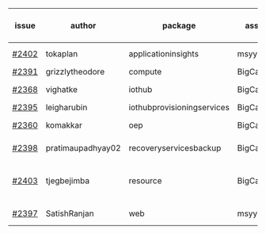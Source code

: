 | issue | author | package | assignee | bot advice | created date of issue | target release date | date from target |
| ------ | ------ | ------ | ------ | ------ | ------ | ------ | :-----: |
| [#2402](https://github.com/Azure/sdk-release-request/issues/2402) | tokaplan | applicationinsights | msyyc | new issue ! <br> | 01-21 | 02-07 |   |
| [#2391](https://github.com/Azure/sdk-release-request/issues/2391) | grizzlytheodore | compute | BigCat20196 |   | 01-19 | 01-28 |   |
| [#2368](https://github.com/Azure/sdk-release-request/issues/2368) | vighatke | iothub | BigCat20196 |   release date < 2 ! <br> | 01-10 | 01-24 | 0 |
| [#2395](https://github.com/Azure/sdk-release-request/issues/2395) | leigharubin | iothubprovisioningservices | BigCat20196 |   | 01-20 | 02-01 |   |
| [#2360](https://github.com/Azure/sdk-release-request/issues/2360) | komakkar | oep | BigCat20196 |   release date < 2 ! <br> | 01-07 | 01-24 | 0 |
| [#2398](https://github.com/Azure/sdk-release-request/issues/2398) | pratimaupadhyay02 | recoveryservicesbackup | BigCat20196 |   release date < 2 ! <br> | 01-21 | 01-25 | 0 |
| [#2403](https://github.com/Azure/sdk-release-request/issues/2403) | tjegbejimba | resource | BigCat20196 | new comment.  <br> release date < 2 ! <br> | 01-21 | 01-26 | 1 |
| [#2397](https://github.com/Azure/sdk-release-request/issues/2397) | SatishRanjan | web | msyyc |   release date < 2 ! <br> | 01-21 | 01-24 | 0 |
